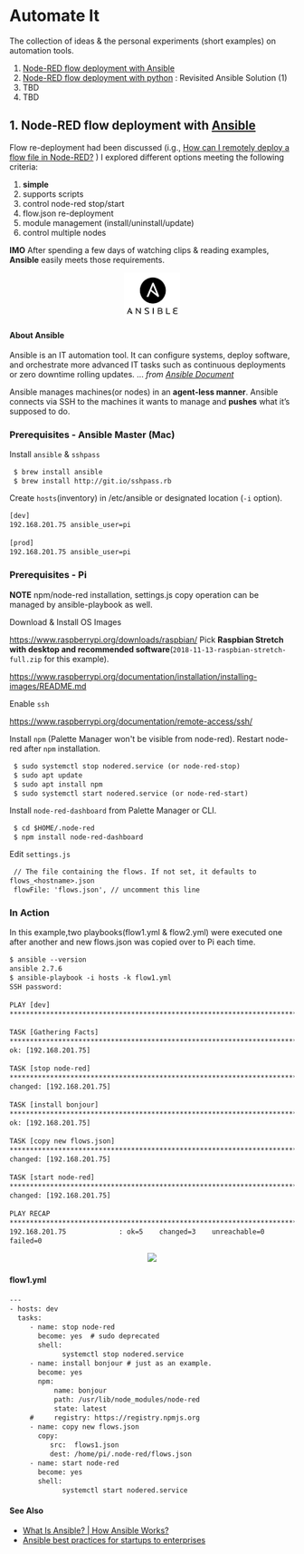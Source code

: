 # Automate It

The collection of ideas & the personal experiments (short examples) on automation tools.   

1. [Node-RED flow deployment with Ansible](https://github.com/phyunsj/automate-it/blob/master/README.md)
2. [Node-RED flow deployment with python](https://github.com/phyunsj/automate-it/blob/master/2-flow-deploy-py/README.md) : Revisited Ansible Solution (1)
3. TBD
4. TBD

## 1. Node-RED flow deployment with [Ansible](https://www.ansible.com/)

Flow re-deployment had been discussed (i.g., [How can I remotely deploy a flow file in Node-RED?](https://stackoverflow.com/questions/42143597/how-can-i-remotely-deploy-a-flow-file-in-node-red) ) I explored different options meeting the following criteria:

1. **simple** 
2. supports scripts
3. control node-red stop/start
4. flow.json re-deployment
5. module management (install/uninstall/update) 
6. control multiple nodes

**IMO** After spending a few days of watching clips & reading examples, **Ansible** easily meets those requirements.

<p align="center">
<img src="https://github.com/phyunsj/automate-it/blob/master/ansible-node-red/ansible.png" width="100px"/>
</p>

#### About Ansible

Ansible is an IT automation tool. It can configure systems, deploy software, and orchestrate more advanced IT tasks such as continuous deployments or zero downtime rolling updates. ... _from [Ansible Document](https://docs.ansible.com/ansible/latest/index.html)_

Ansible manages machines(or nodes) in an **agent-less manner**. Ansible connects via SSH to the machines it wants to manage and **pushes** what it’s supposed to do. 

### Prerequisites - Ansible Master (Mac)

Install `ansible` & `sshpass`

```
 $ brew install ansible 
 $ brew install http://git.io/sshpass.rb 
```
Create `hosts`(inventory) in /etc/ansible or designated location (`-i` option).

```
[dev]
192.168.201.75 ansible_user=pi

[prod]
192.168.201.75 ansible_user=pi
```

### Prerequisites - Pi

**NOTE** npm/node-red installation, settings.js copy operation can be managed by ansible-playbook as well. 

Download & Install OS Images

https://www.raspberrypi.org/downloads/raspbian/ Pick **Raspbian Stretch with desktop and recommended software**(`2018-11-13-raspbian-stretch-full.zip` for this example).

https://www.raspberrypi.org/documentation/installation/installing-images/README.md

Enable `ssh`

https://www.raspberrypi.org/documentation/remote-access/ssh/

Install `npm` (Palette Manager won't be visible from node-red). Restart node-red after `npm` installation.

```
 $ sudo systemctl stop nodered.service (or node-red-stop)
 $ sudo apt update 
 $ sudo apt install npm
 $ sudo systemctl start nodered.service (or node-red-start)
```

Install `node-red-dashboard` from Palette Manager or CLI.

```
 $ cd $HOME/.node-red
 $ npm install node-red-dashboard 
```

Edit `settings.js`

```
 // The file containing the flows. If not set, it defaults to flows_<hostname>.json
 flowFile: 'flows.json', // uncomment this line
```

###  In Action 

In this example,two playbooks(flow1.yml & flow2.yml) were executed one after another and new flows.json was copied over to Pi each time.

```
$ ansible --version
ansible 2.7.6
$ ansible-playbook -i hosts -k flow1.yml  
SSH password:

PLAY [dev] ***************************************************************************************

TASK [Gathering Facts] ***************************************************************************
ok: [192.168.201.75]

TASK [stop node-red] *****************************************************************************
changed: [192.168.201.75]

TASK [install bonjour] ***************************************************************************
ok: [192.168.201.75]

TASK [copy new flows.json] ***********************************************************************
changed: [192.168.201.75]

TASK [start node-red] ****************************************************************************
changed: [192.168.201.75]

PLAY RECAP ***************************************************************************************
192.168.201.75             : ok=5    changed=3    unreachable=0    failed=0

```

<p align="center">
<img src="https://github.com/phyunsj/automate-it/blob/master/ansible-node-red/ansible-node-red-flow-change-text.gif" width="700px"/>
</p>

#### flow1.yml 

```
---
- hosts: dev
  tasks:
     - name: stop node-red
       become: yes  # sudo deprecated
       shell:
             systemctl stop nodered.service
     - name: install bonjour # just as an example.
       become: yes 
       npm:
           name: bonjour
           path: /usr/lib/node_modules/node-red
           state: latest
     #     registry: https://registry.npmjs.org
     - name: copy new flows.json
       copy:
          src:  flows1.json
          dest: /home/pi/.node-red/flows.json
     - name: start node-red
       become: yes
       shell:
             systemctl start nodered.service
  ```

#### See Also

- [What Is Ansible? | How Ansible Works?](https://www.youtube.com/watch?v=wgQ3rHFTM4E)
- [Ansible best practices for startups to enterprises](https://www.youtube.com/watch?v=5BhAJ4mEfZ8)

